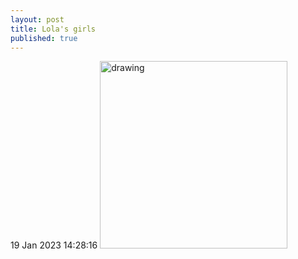 ```yaml
---
layout: post
title: Lola's girls
published: true
---
```

19 Jan 2023 14:28:16
<img src="https://drive.google.com/uc?export=view&id=" alt="drawing" width="300"/>
